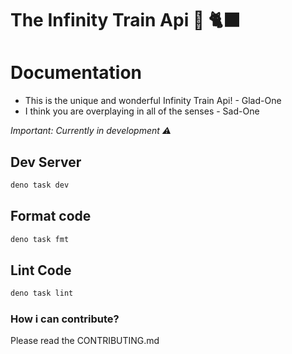 # The Infinity Train Api 🚂 🐈‍⬛ 

# Documentation

* This is the unique and wonderful Infinity Train Api! - Glad-One
* I think you are overplaying in all of the senses - Sad-One

*Important: Currently in development :warning:*

## Dev Server

```bash
deno task dev
```

## Format code

```bash
deno task fmt
```

## Lint Code

```bash
deno task lint
```

### How i can contribute?

Please read the CONTRIBUTING.md
